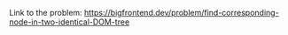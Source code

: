 Link to the problem: https://bigfrontend.dev/problem/find-corresponding-node-in-two-identical-DOM-tree

